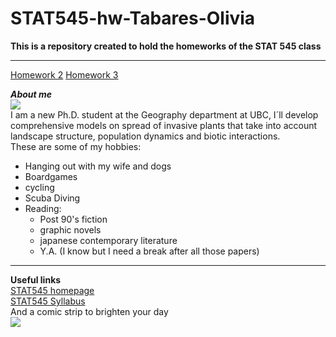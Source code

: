 # STAT545-hw-Tabares-Olivia
**This is a repository created to hold the homeworks of the STAT 545 class**
***   
[Homework 2](https://github.com/OliviaTabares/STAT545-hw-Tabares-Olivia/tree/master/hw_02) 
[Homework 3](https://github.com/OliviaTabares/STAT545-hw-Tabares-Olivia/tree/master/hw_03)

**_About me_**  
![](http://williamslabubc.weebly.com/uploads/1/7/1/0/17102980/published/olivia.jpeg?1504668424)  
I am a new Ph.D. student at the Geography department at UBC, I´ll develop comprehensive models on spread of invasive plants that take into account landscape structure, population dynamics and biotic interactions.  
These are some of my hobbies:  

* Hanging out with my wife and dogs    
* Boardgames  
* cycling   
* Scuba Diving  
* Reading:
    * Post 90's fiction
    * graphic novels
    * japanese contemporary literature
    * Y.A. (I know but I need a break after all those papers)  
***

**Useful links**      
[STAT545 homepage](http://stat545.com/index.html)  
[STAT545 Syllabus](http://stat545.com/syllabus.html)  
And a comic strip to brighten your day  
![](http://phdcomics.com/comics/archive/phd091212s.gif)
